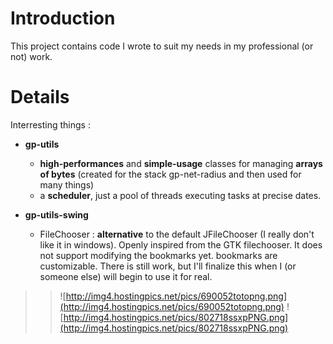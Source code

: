 # Introduction #

This project contains code I wrote to suit my needs in my professional (or not) work.

# Details #

Interresting things :
  * **gp-utils**
    * **high-performances** and **simple-usage** classes for managing **arrays of bytes** (created for the stack gp-net-radius and then used for many things)
    * a **scheduler**, just a pool of threads executing tasks at precise dates.

  * **gp-utils-swing**
    * FileChooser : **alternative** to the default JFileChooser (I really don't like it in windows). Openly inspired from the GTK filechooser. It does not support modifying the bookmarks yet. bookmarks are customizable. There is still work, but I'll finalize this when I (or someone else) will begin to use it for real.
> > ![http://img4.hostingpics.net/pics/690052totopng.png](http://img4.hostingpics.net/pics/690052totopng.png)
> > ![http://img4.hostingpics.net/pics/802718ssxpPNG.png](http://img4.hostingpics.net/pics/802718ssxpPNG.png)